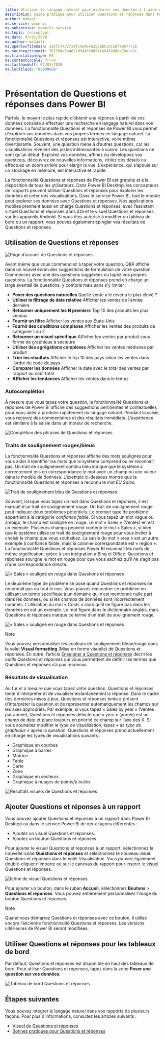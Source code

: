 ```yaml
---
title: Utiliser le langage naturel pour explorer vos données à l’aide de Questions et réponses dans Power BI
description: Guide pratique pour utiliser Questions et réponses dans Power BI afin d’explorer vos données
author: mohaali
ms.service: powerbi
ms.subservice: powerbi-service
ms.topic: conceptual
ms.date: 07/01/2020
ms.author: mohaali
ms.openlocfilehash: 295fc7732729fc464676257ab63dcadfa967771b
ms.sourcegitcommit: 561f6de3e4621d9d439dd54fab458ddca78ace2c
ms.translationtype: HT
ms.contentlocale: fr-FR
ms.lasthandoff: 07/03/2020
ms.locfileid: "85939668"
---
```

# <a name="intro-to-power-bi-qa"></a>Présentation de Questions et réponses dans Power BI

Parfois, le moyen le plus rapide d’obtenir une réponse à partir de vos données consiste à effectuer une recherche en langage naturel dans vos données. La fonctionnalité Questions et réponses de Power BI vous permet d’explorer vos données dans vos propres termes en langage naturel. La fonctionnalité Questions et réponses est interactive, voire même divertissante. Souvent, une question mène à d’autres questions, car les visualisations révèlent des pistes intéressantes à suivre. Les questions ne sont qu’un début. Explorez vos données, affinez ou développez vos questions, découvrez de nouvelles informations, ciblez des détails ou effectuez un zoom arrière pour élargir la vue. L’expérience, qui s’appuie sur un stockage en mémoire, est interactive et rapide. 

La fonctionnalité Questions et réponses de Power BI est gratuite et à la disposition de tous les utilisateurs. Dans Power BI Desktop, les concepteurs de rapports peuvent utiliser Questions et réponses pour explorer les données et créer des visualisations. Dans le service Power BI, tout le monde peut explorer ses données avec Questions et réponses. Nos applications mobiles prennent aussi en charge Questions et réponses, avec l’assistant virtuel Questions et réponses dans iOS et le visuel Questions et réponses sur les appareils Android. Si vous êtes autorisé à modifier un tableau de bord ou un rapport, vous pouvez également épingler vos résultats de Questions et réponses.

## <a name="how-to-use-qa"></a>Utilisation de Questions et réponses

![Page d’accueil de Questions et réponses](media/qna-visual.png)

Avant même que vous commenciez à taper votre question, Q&R affiche dans un nouvel écran des suggestions de formulation de votre question. Commencez avec une des questions suggérées ou tapez vos propres questions. La fonctionnalité Questions et réponses prend en charge un large éventail de questions, y compris mais sans s’y limiter :

- **Poser des questions naturelles** Quelle vente a le revenu le plus élevé ?
- **Utiliser le filtrage de date relative** Afficher les ventes de l’année dernière
- **Retourner uniquement les N premiers** Top 10 des produits les plus vendus
- **Fournir un filtre** Afficher les ventes aux États-Unis
- **Fournir des conditions complexes** Afficher les ventes des produits de catégorie 1 ou 2
- **Retourner un visuel spécifique** Afficher les ventes par produit sous forme de graphique à secteurs
- **Utiliser des agrégations complexes** Afficher les ventes médianes par produit
- **Trier les résultats** Afficher le top 10 des pays selon les ventes dans l’ordre du code de pays
- **Comparer les données** Afficher la date avec le total des ventes par rapport au coût total
- **Afficher les tendances** Afficher les ventes dans le temps

### <a name="autocomplete"></a>Autocomplétion

À mesure que vous tapez votre question, la fonctionnalité Questions et réponses de Power BI affiche des suggestions pertinentes et contextuelles pour vous aider à produire rapidement du langage naturel. Pendant la saisie, vous recevez des commentaires et des résultats immédiats. L’expérience est similaire à la saisie dans un moteur de recherche.

![Complétion des phrases de Questions et réponses](media/qna-suggestion-phrase-completion.png)

### <a name="redblue-underlines"></a>Traits de soulignement rouges/bleus

La fonctionnalité Questions et réponses affiche des mots soulignés pour vous aider à identifier les mots que le système comprend ou ne reconnaît pas. Un trait de soulignement continu bleu indique que le système a correctement mis en correspondance le mot avec un champ ou une valeur dans le modèle de données. L’exemple ci-dessous montre que la fonctionnalité Questions et réponses a reconnu le mot *EU Sales*.

![Trait de soulignement bleu de Questions et réponses](media/qna-blue-underline.png)

Souvent, lorsque vous tapez un mot dans Questions et réponses, il est marqué d’un trait de soulignement rouge. Un trait de soulignement rouge peut indiquer deux problèmes potentiels. Le premier type de problème appartient à la catégorie *confiance faible*. Si vous tapez un mot vague ou ambigu, le champ est souligné en rouge. Le mot « Sales » (Ventes) en est un exemple. Plusieurs champs peuvent contenir le mot « Sales », si bien que le système utilise un trait de soulignement rouge pour vous inviter à choisir le champ que vous souhaitiez. La saisie du mot « area » est un autre exemple à confiance faible, mais la colonne correspondante est « region ». La fonctionnalité Questions et réponses Power BI reconnaît les mots de même signification, grâce à son intégration à Bing et Office. Questions et réponses souligne le mot en rouge pour que vous sachiez qu’il ne s’agit pas d’une correspondance directe.

![« Sales » souligné en rouge dans Questions et réponses](media/qna-red-underline-sales.png)

Le deuxième type de problème se pose quand Questions et réponses ne reconnaît pas du tout le mot. Vous pouvez rencontrer ce problème en utilisant un terme spécifique à un domaine qui n’est mentionné nulle part dans les données, ou si les champs de données sont incorrectement nommés. L’utilisation du mot « Costs » alors qu’il ne figure pas dans les données en est un exemple. Le mot figure dans le dictionnaire anglais, mais Questions et réponses marque ce terme d’un trait de soulignement rouge.

![« Sales » souligné en rouge dans Questions et réponses](media/qna-red-underline-costs.png)

> [!NOTE]
> Vous pouvez personnaliser les couleurs de soulignement bleue/rouge dans le volet **Visual formatting** (Mise en forme visuelle) de Questions et réponses. En outre, l’article [Enseigner à Questions et réponses](q-and-a-tooling-teach-q-and-a.md) décrit les *outils Questions et réponses* qui vous permettent de définir les termes que Questions et réponses n’a pas reconnus.

### <a name="visualization-results"></a>Résultats de visualisation

Au fur et à mesure que vous tapez votre question, Questions et réponses tente d’interpréter et de visualiser instantanément la réponse. Dans le cadre des dernières mises à jour, Questions et réponses tente à présent d’interpréter la question et de représenter automatiquement les champs sur les axes appropriés. Par exemple, si vous tapez « Sales by year » (Ventes par année), Questions et réponses détecte que « year » (année) est un champ de date et place toujours en priorité ce champ sur l’axe des X. Si vous souhaitez modifier le type de visualisation, tapez « as *type de graphique* » après la question. Questions et réponses prend actuellement en charge les types de visualisations suivants :

- Graphique en courbes
- Graphique à barres
- Matrice
- Table
- Carte
- Zone
- Graphique en secteurs
- Graphique à nuages de points/à bulles
 
![Résultats visuels de Questions et réponses](media/qna-visual-results-date.png)

## <a name="add-qa-to-a-report"></a>Ajouter Questions et réponses à un rapport

Vous pouvez ajouter Questions et réponses à un rapport dans Power BI Desktop ou dans le service Power BI de deux façons différentes :

- Ajoutez un visuel Questions et réponses.
- Ajoutez un bouton Questions et réponses.

Pour ajouter le visuel Questions et réponses à un rapport, sélectionnez la nouvelle icône **Questions et réponses** et sélectionnez le nouveau visuel Questions et réponses dans le volet Visualisation. Vous pouvez également double-cliquer n’importe où sur le canevas du rapport pour insérer le visuel Questions et réponses.

![Icône de visuel Questions et réponses](media/qna-visual-icon.png)

Pour ajouter un bouton, dans le ruban **Accueil**, sélectionnez **Boutons** > **Questions et réponses**. Vous pouvez entièrement personnaliser l’image du bouton Questions et réponses.

> [!NOTE]
> Quand vous démarrez Questions et réponses avec ce bouton, il utilise encore l’ancienne fonctionnalité Questions et réponses. Les versions ultérieures de Power BI seront modifiées.

## <a name="use-qa-for-dashboards"></a>Utiliser Questions et réponses pour les tableaux de bord

Par défaut, Questions et réponses est disponible en haut des tableaux de bord. Pour utiliser Questions et réponses, tapez dans la zone **Poser une question sur vos données**.

![Tableau de bord Questions et réponses](media/qna-dashboard.png)

## <a name="next-steps"></a>Étapes suivantes

Vous pouvez intégrer le langage naturel dans vos rapports de plusieurs façons. Pour plus d’informations, consultez les articles suivants :

* [Visuel de Questions et réponses](../visuals/power-bi-visualization-q-and-a.md)
* [Bonnes pratiques pour Questions et réponses](q-and-a-best-practices.md)
